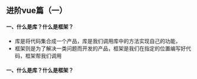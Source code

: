## 进阶vue篇（一）

#### 一、什么是库？什么是框架？
- 库是将代码集合成一个产品，库是我们调用库中的方法实现自己的功能，
- 框架则是为了解决一类问题而开发的产品，框架是我们在指定的位置编写好代码，框架帮我们调用


#### 一、什么是库？什么是框架？









